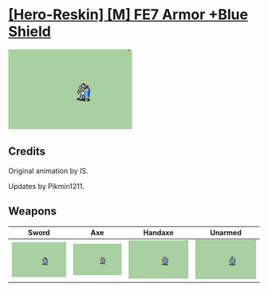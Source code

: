 # [\[Hero-Reskin\] \[M\] FE7 Armor +Blue Shield](./)

<img src="./1.%20Sword/Sword_000.png" alt="[Hero-Reskin] [M] FE7 Armor +Blue Shield standing" />

## Credits

Original animation by IS.

Updates by Pikmin1211.

## Weapons


|Sword |Axe |Handaxe |Unarmed |
|  :---: | :---: | :---: | :---: |
| <img alt="Sword animation" src="./1.%20Sword/Sword.gif" /> | <img alt="Axe animation" src="./3.%20Axe/Axe.gif" /> | <img alt="Handaxe animation" src="./4.%20Handaxe/Handaxe.gif" /> | <img alt="Unarmed animation" src="./8.%20Unarmed/Unarmed.gif" /> |
